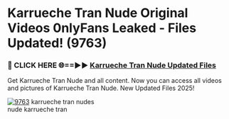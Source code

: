 # Karrueche Tran Nude Original Videos 0nlyFans Leaked - Files Updated! (9763)

<h3>🔴 CLICK HERE 🌐==►► <a href="https://tinyurl.com/52m3yx9h" rel="nofollow">Karrueche Tran Nude Updated Files</a></h3>

Get Karrueche Tran Nude and all content. Now you can access all videos and pictures of Karrueche Tran Nude. New Updated Files 2025!

[![9763](https://i.imgur.com/TnHtlc8.gif)](https://tinyurl.com/52m3yx9h)
karrueche tran nudes<br>
nude karrueche tran
